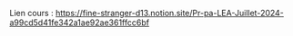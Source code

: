 Lien cours :
https://fine-stranger-d13.notion.site/Pr-pa-LEA-Juillet-2024-a99cd5d41fe342a1ae92ae361ffcc6bf